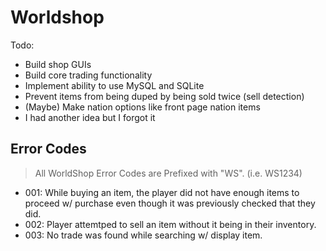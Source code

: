 # Worldshop

Todo:
- Build shop GUIs
- Build core trading functionality
- Implement ability to use MySQL and SQLite
- Prevent items from being duped by being sold twice (sell detection)
- (Maybe) Make nation options like front page nation items 
- I had another idea but I forgot it



## Error Codes

> All WorldShop Error Codes are Prefixed with "WS". (i.e. WS1234)

- 001: While buying an item, the player did not have enough items to proceed w/ purchase even though it was previously checked that they did.
- 002: Player attemtped to sell an item without it being in their inventory.
- 003: No trade was found while searching w/ display item.